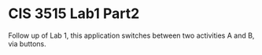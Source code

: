 # CIS 3515 Lab1 Part2

Follow up of Lab 1, this application switches between two activities A and B, via buttons.
